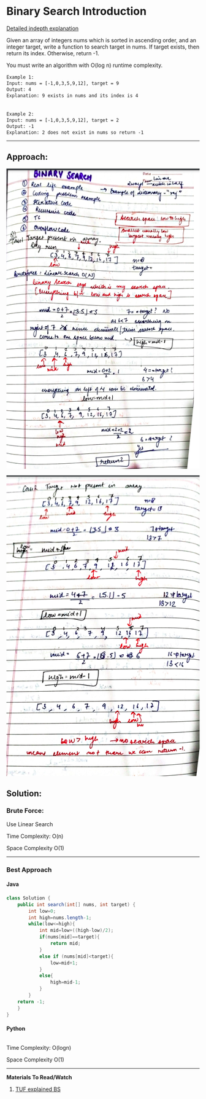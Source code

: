 # Binary Search Introduction

[Detailed indepth explanation](https://takeuforward.org/data-structure/binary-search-explained/)

Given an array of integers nums which is sorted in ascending order, and an integer target, write a function to search target in nums. If target exists, then return its index. Otherwise, return -1.

You must write an algorithm with O(log n) runtime complexity.

```
Example 1:
Input: nums = [-1,0,3,5,9,12], target = 9
Output: 4
Explanation: 9 exists in nums and its index is 4


Example 2:
Input: nums = [-1,0,3,5,9,12], target = 2
Output: -1
Explanation: 2 does not exist in nums so return -1

```

---

## **Approach**:

![alt text](./Images/IntroBS.png)

![alt text](./Images/introBS2.png)

## **Solution**:

### **Brute Force**:

Use Linear Search

Time Complexity: O(n)

Space Complexity O(1)

---

### **Best Approach**

#### Java

```Java
class Solution {
    public int search(int[] nums, int target) {
        int low=0;
        int high=nums.length-1;
        while(low<=high){
            int mid=low+((high-low)/2);
            if(nums[mid]==target){
                return mid;
            }
            else if (nums[mid]<target){
                low=mid+1;
            }
            else{
                high=mid-1;
            }
        }
    return -1;
    }
}

```

#### Python

```python


```

Time Complexity: O(logn)

Space Complexity O(1)

---

**Materials To Read/Watch**

1. [TUF explained BS](https://takeuforward.org/data-structure/binary-search-explained/)
